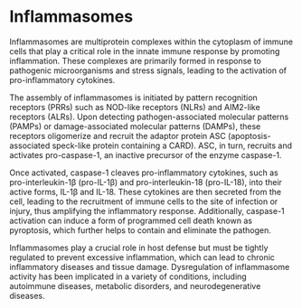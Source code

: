 <!--
source: GPT-4o
tags: proteins components
-->

# Inflammasomes

Inflammasomes are multiprotein complexes within the cytoplasm of immune cells that play a critical role in the innate immune response by promoting inflammation. These complexes are primarily formed in response to pathogenic microorganisms and stress signals, leading to the activation of pro-inflammatory cytokines.

The assembly of inflammasomes is initiated by pattern recognition receptors (PRRs) such as NOD-like receptors (NLRs) and AIM2-like receptors (ALRs). Upon detecting pathogen-associated molecular patterns (PAMPs) or damage-associated molecular patterns (DAMPs), these receptors oligomerize and recruit the adaptor protein ASC (apoptosis-associated speck-like protein containing a CARD). ASC, in turn, recruits and activates pro-caspase-1, an inactive precursor of the enzyme caspase-1.

Once activated, caspase-1 cleaves pro-inflammatory cytokines, such as pro-interleukin-1β (pro-IL-1β) and pro-interleukin-18 (pro-IL-18), into their active forms, IL-1β and IL-18. These cytokines are then secreted from the cell, leading to the recruitment of immune cells to the site of infection or injury, thus amplifying the inflammatory response. Additionally, caspase-1 activation can induce a form of programmed cell death known as pyroptosis, which further helps to contain and eliminate the pathogen.

Inflammasomes play a crucial role in host defense but must be tightly regulated to prevent excessive inflammation, which can lead to chronic inflammatory diseases and tissue damage. Dysregulation of inflammasome activity has been implicated in a variety of conditions, including autoimmune diseases, metabolic disorders, and neurodegenerative diseases.
